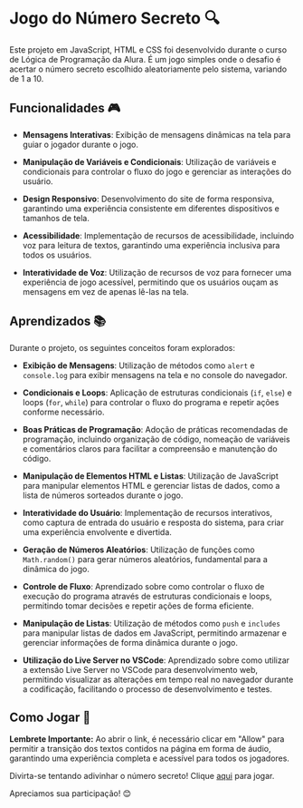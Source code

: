 # Jogo do Número Secreto 🔍

Este projeto em JavaScript, HTML e CSS foi desenvolvido durante o curso de Lógica de Programação da Alura. É um jogo simples onde o desafio é acertar o número secreto escolhido aleatoriamente pelo sistema, variando de 1 a 10.


## Funcionalidades 🎮

- **Mensagens Interativas**: Exibição de mensagens dinâmicas na tela para guiar o jogador durante o jogo.
  
- **Manipulação de Variáveis e Condicionais**: Utilização de variáveis e condicionais para controlar o fluxo do jogo e gerenciar as interações do usuário.

- **Design Responsivo**: Desenvolvimento do site de forma responsiva, garantindo uma experiência consistente em diferentes dispositivos e tamanhos de tela.

- **Acessibilidade**: Implementação de recursos de acessibilidade, incluindo voz para leitura de textos, garantindo uma experiência inclusiva para todos os usuários.

- **Interatividade de Voz**: Utilização de recursos de voz para fornecer uma experiência de jogo acessível, permitindo que os usuários ouçam as mensagens em vez de apenas lê-las na tela.

## Aprendizados 📚

Durante o projeto, os seguintes conceitos foram explorados:

- **Exibição de Mensagens**: Utilização de métodos como `alert` e `console.log` para exibir mensagens na tela e no console do navegador.

- **Condicionais e Loops**: Aplicação de estruturas condicionais (`if`, `else`) e loops (`for`, `while`) para controlar o fluxo do programa e repetir ações conforme necessário.

- **Boas Práticas de Programação**: Adoção de práticas recomendadas de programação, incluindo organização de código, nomeação de variáveis e comentários claros para facilitar a compreensão e manutenção do código.

- **Manipulação de Elementos HTML e Listas**: Utilização de JavaScript para manipular elementos HTML e gerenciar listas de dados, como a lista de números sorteados durante o jogo.

- **Interatividade do Usuário**: Implementação de recursos interativos, como captura de entrada do usuário e resposta do sistema, para criar uma experiência envolvente e divertida.

- **Geração de Números Aleatórios**: Utilização de funções como `Math.random()` para gerar números aleatórios, fundamental para a dinâmica do jogo.

- **Controle de Fluxo**: Aprendizado sobre como controlar o fluxo de execução do programa através de estruturas condicionais e loops, permitindo tomar decisões e repetir ações de forma eficiente.

- **Manipulação de Listas**: Utilização de métodos como `push` e `includes` para manipular listas de dados em JavaScript, permitindo armazenar e gerenciar informações de forma dinâmica durante o jogo.

- **Utilização do Live Server no VSCode**: Aprendizado sobre como utilizar a extensão Live Server no VSCode para desenvolvimento web, permitindo visualizar as alterações em tempo real no navegador durante a codificação, facilitando o processo de desenvolvimento e testes.

## Como Jogar 🎲

**Lembrete Importante:** Ao abrir o link, é necessário clicar em "Allow" para permitir a transição dos textos contidos na página em forma de áudio, garantindo uma experiência completa e acessível para todos os jogadores.

Divirta-se tentando adivinhar o número secreto! Clique [aqui](link_do_seu_projeto) para jogar.

Apreciamos sua participação! 😊
